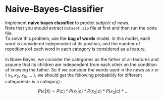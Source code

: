 # Naive-Bayes-Classifier
Implement **naive bayes classifier** to predict *subject of news*.<br />
Note that you should extract `Dataset.zip` file at first and then run the code file.<br />
To solve this problem, use the **bag of words** model. In this model, each word is considered independent of its position, and the number of repetitions of each word in each category is considered as a feature. <br /> <br />
In Naive Bayes, we consider the categories as the father of all features and assume that its children are independent from each other on the condition of knowing the father. So if we consider the words used in the news as `X` or ( $x_{1}$, $x_{2}$, $x_{3}$, ... ), we should get the following probability for different categories(`c` is a category) :<br />
```math
P(c|X) = P(c) * P(x_{1}|c) * P(x_{2}|c) * P(x_{3}|c) * ...
```
